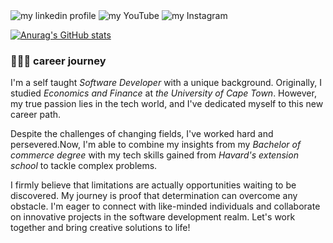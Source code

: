 <img alt="my linkedin profile" src="https://cdn.jsdelivr.net/gh/devicons/devicon/icons/linkedin/linkedin-original.svg" />




 <img class="icon" src="yout.png" alt="my YouTube" onclick="location.href='https://www.youtube.com/@MarkNoTalent'">
<img class="icon" src="ig.png" alt="my Instagram" onclick="location.href='https://instagram.com/marknotalent?igshid=OGQ5ZDc2ODk2ZA=='">
                
 [![Anurag's GitHub stats](https://github-readme-stats.vercel.app/api?username=mkhmik004)](https://github.com/anuraghazra/github-readme-stats)           
 <h3>👨🏾‍💻 career journey</h3>
<p>I'm a self taught <em>Software Developer</em> with a unique background. Originally, I studied <em>Economics and Finance</em> at <em>the University of Cape Town</em>. However, my true passion lies in the tech world, and I've dedicated myself to this new career path.</P><P>Despite the challenges of changing fields, I've worked hard and persevered.Now, I'm able to combine my insights from my <em>Bachelor of commerce degree</em> with my tech skills gained from <em>Havard's extension school</em> to tackle complex problems.</p><p>I firmly believe that limitations are actually opportunities waiting to be discovered. My journey is proof that determination can overcome any obstacle. I'm eager to connect with like-minded individuals and collaborate on innovative projects in the software development realm. Let's work together and bring creative solutions to life!</p>
